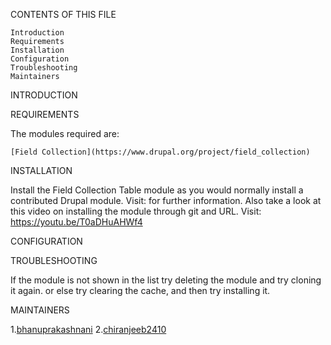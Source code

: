 CONTENTS OF THIS FILE

    Introduction
    Requirements
    Installation
    Configuration
    Troubleshooting
    Maintainers


INTRODUCTION




REQUIREMENTS

The modules required are:

    [Field Collection](https://www.drupal.org/project/field_collection)

INSTALLATION

Install the Field Collection Table module as you would normally install a contributed Drupal module. Visit: for further information. Also take a look at this video on installing the module through git and URL.
Visit: https://youtu.be/T0aDHuAHWf4


CONFIGURATION

    


TROUBLESHOOTING

If the module is not shown in the list try deleting the module and try cloning it again. or else try clearing the cache, and then try installing it.


MAINTAINERS

1.[bhanuprakashnani](https://www.drupal.org/u/bhanuprakashnani)
2.[chiranjeeb2410](https://www.drupal.org/u/chiranjeeb2410)
